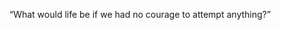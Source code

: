  
“What would life be if we had no courage to attempt anything?”

<!---
whynot404/whynot404 is a ✨ special ✨ repository because its `README.md` (this file) appears on your GitHub profile.
You can click the Preview link to take a look at your changes.
--->
